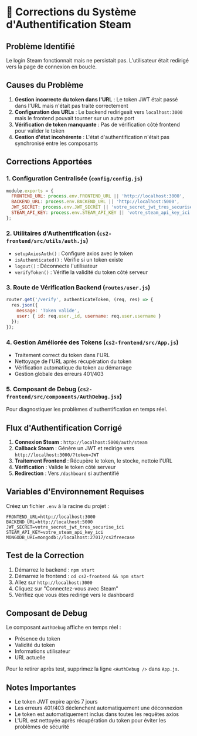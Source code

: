 # 🔧 Corrections du Système d'Authentification Steam

## Problème Identifié
Le login Steam fonctionnait mais ne persistait pas. L'utilisateur était redirigé vers la page de connexion en boucle.

## Causes du Problème

1. **Gestion incorrecte du token dans l'URL** : Le token JWT était passé dans l'URL mais n'était pas traité correctement
2. **Configuration des URLs** : Le backend redirigeait vers `localhost:3000` mais le frontend pouvait tourner sur un autre port
3. **Vérification de token manquante** : Pas de vérification côté frontend pour valider le token
4. **Gestion d'état incohérente** : L'état d'authentification n'était pas synchronisé entre les composants

## Corrections Apportées

### 1. Configuration Centralisée (`config/config.js`)
```javascript
module.exports = {
  FRONTEND_URL: process.env.FRONTEND_URL || 'http://localhost:3000',
  BACKEND_URL: process.env.BACKEND_URL || 'http://localhost:5000',
  JWT_SECRET: process.env.JWT_SECRET || 'votre_secret_jwt_tres_securise_ici',
  STEAM_API_KEY: process.env.STEAM_API_KEY || 'votre_steam_api_key_ici'
};
```

### 2. Utilitaires d'Authentification (`cs2-frontend/src/utils/auth.js`)
- `setupAxiosAuth()` : Configure axios avec le token
- `isAuthenticated()` : Vérifie si un token existe
- `logout()` : Déconnecte l'utilisateur
- `verifyToken()` : Vérifie la validité du token côté serveur

### 3. Route de Vérification Backend (`routes/user.js`)
```javascript
router.get('/verify', authenticateToken, (req, res) => {
  res.json({ 
    message: 'Token valide',
    user: { id: req.user._id, username: req.user.username }
  });
});
```

### 4. Gestion Améliorée des Tokens (`cs2-frontend/src/App.js`)
- Traitement correct du token dans l'URL
- Nettoyage de l'URL après récupération du token
- Vérification automatique du token au démarrage
- Gestion globale des erreurs 401/403

### 5. Composant de Debug (`cs2-frontend/src/components/AuthDebug.jsx`)
Pour diagnostiquer les problèmes d'authentification en temps réel.

## Flux d'Authentification Corrigé

1. **Connexion Steam** : `http://localhost:5000/auth/steam`
2. **Callback Steam** : Génère un JWT et redirige vers `http://localhost:3000/?token=JWT`
3. **Traitement Frontend** : Récupère le token, le stocke, nettoie l'URL
4. **Vérification** : Valide le token côté serveur
5. **Redirection** : Vers `/dashboard` si authentifié

## Variables d'Environnement Requises

Créez un fichier `.env` à la racine du projet :

```env
FRONTEND_URL=http://localhost:3000
BACKEND_URL=http://localhost:5000
JWT_SECRET=votre_secret_jwt_tres_securise_ici
STEAM_API_KEY=votre_steam_api_key_ici
MONGODB_URI=mongodb://localhost:27017/cs2freecase
```

## Test de la Correction

1. Démarrez le backend : `npm start`
2. Démarrez le frontend : `cd cs2-frontend && npm start`
3. Allez sur `http://localhost:3000`
4. Cliquez sur "Connectez-vous avec Steam"
5. Vérifiez que vous êtes redirigé vers le dashboard

## Composant de Debug

Le composant `AuthDebug` affiche en temps réel :
- Présence du token
- Validité du token
- Informations utilisateur
- URL actuelle

Pour le retirer après test, supprimez la ligne `<AuthDebug />` dans `App.js`.

## Notes Importantes

- Le token JWT expire après 7 jours
- Les erreurs 401/403 déclenchent automatiquement une déconnexion
- Le token est automatiquement inclus dans toutes les requêtes axios
- L'URL est nettoyée après récupération du token pour éviter les problèmes de sécurité 
